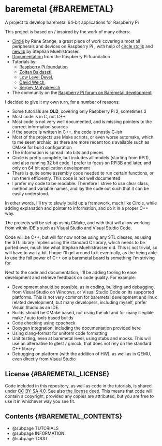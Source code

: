 # baremetal {#BAREMETAL}
A project to develop baremetal 64-bit applications for Raspberry Pi

This project is based on / inspired by the work of many others:
- [Circle](https://github.com/rsta2/circle) by Rene Stange, a great piece of work covering almost all peripherals and devices on Raspberry Pi , with help of [circle stdlib](https://github.com/smuehlst/circle-stdlib) and [newlib](https://github.com/smuehlst/circle-newlib) by Stephan Muehlstrasser.
- [Documentation](https://github.com/raspberrypi/documentation) from the Raspberry Pi foundation
- Tutorials by:
  - [Raspberry Pi foundation](https://www.raspberrypi.com/documentation/computers/getting-started.html#tutorials)
  - [Zoltan Baldaszti](https://github.com/bztsrc/raspi3-tutorial), 
  - [Low Level Devel](https://www.youtube.com/watch?v=pd9AVmcRc6U&list=PLVxiWMqQvhg9FCteL7I0aohj1_YiUx1x8&pp=iAQB), 
  - [David Welch](https://github.com/dwelch67/raspberrypi),
  - [Sergey Matyukevich](https://github.com/s-matyukevich/raspberry-pi-os)
- The community on the [Raspberry Pi forum on Baremetal development](https://forums.raspberrypi.com/viewforum.php?f=72&sid=d06afe6fe03d990ee719c83bde461beb)

I decided to give it my own turn, for a number of reasons:
- Some tutorials are __OLD__, covering only Raspberry Pi 2, sometimes 3
- Most code is in C, not C++
- Most code is not very well documented, and is missing pointers to the correct information sources
- If the source is written in C++, the code is mostly C-ish
- Most of the projects use Make scripts, or even worse automake, which to me seem archaic, as there are more recent tools available such as CMake for build configuration
- The information is spread into bits and pieces
- Circle is pretty complete, but includes all models (starting from RPI1), and also running 32 bit code.
I prefer to focus on RPI3B and later, and only on 64 bit application development
- There is quite some assembly code needed to run certain functions, or run them efficiently. This code is not well documented
- I prefer my code to be readable. Therefore I strive to use clear class, method and variable names, and lay the code out such that it can be easily understood.

In other words, I'll try to slowly build up a framework, much like Circle, while adding explanation and pointer to information, and do it in a proper C++ way.

The projects will be set up using CMake, and with that will allow working from within IDE's such as Visual Studio and Visual Studio Code.

Code will be C++, but will for now not be using any STL classes, as using the STL library implies using the standard C library, which needs to be ported over, much like what Stephan Muehlstrasser did.
This is not trivial, so will have to wait a bit. I hope I'll get around to it eventually, as the being able to use the full power of C++ on a baremetal board is something I'm striving for.

Next to the code and documentation, I'll be adding tooling to ease development and retrieve feedback on code quality.
For example:
- Development should be possible, as in coding, building and debugging, from Visual Studio on Windows, or Visual Studio Code on its supported platforms. This is not very common for baremetal development and linux related development, but many developers, including myself, prefer Visual Studio as an IDE.
- Builds should be CMake based, not using the old and for many illegible make / auto tools based builds
- Code checking using cppcheck
- Doxygen integration, including the documentation provided here
- Using clang-format for uniform code formatting
- Unit testing, even at baremetal level, using stubs and mocks. This will use an alternative to gtest / gmock, that does not rely on the standard C++ library
- Debugging on platform (with the addition of HW), as well as in QEMU, even directly from Visual Studio

## License {#BAREMETAL_LICENSE}

Code included in this repository, as well as code in the tutorials, is shared under [CC BY-SA 4.0](https://creativecommons.org/licenses/by-sa/4.0/). See also [the license deed](LICENSE.md).
This means that code will contain a copyright, provided any copies are attributed, but you are free to use it in whichever way you see fit.

## Contents {#BAREMETAL_CONTENTS}

- @subpage TUTORIALS
- @subpage INFORMATION
- @subpage TODO
